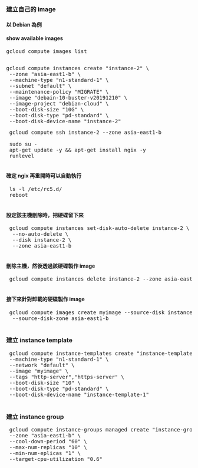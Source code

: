 ### 建立自己的 image
#### 以 Debian 為例
#### show available images
<pre>
gcloud compute images list
</pre>
<pre>

gcloud compute instances create "instance-2" \
 --zone "asia-east1-b" \
 --machine-type "n1-standard-1" \
 --subnet "default" \
 --maintenance-policy "MIGRATE" \
 --image "debain-10-buster-v20191210" \
 --image-project "debian-cloud" \
 --boot-disk-size "10G" \
 --boot-disk-type "pd-standard" \
 --boot-disk-device-name "instance-2"
</pre>
<pre>
 gcloud compute ssh instance-2 --zone asia-east1-b
 
 sudo su -
 apt-get update -y && apt-get install ngix -y
 runlevel
 </pre>
 #### 確定 ngix 再重開時可以自動執行
 <pre>
 ls -l /etc/rc5.d/
 reboot
 </pre>
 #### 設定該主機刪除時，把硬碟留下來
 <pre>
 gcloud compute instances set-disk-auto-delete instance-2 \
  --no-auto-delete \
  --disk instance-2 \
  --zone asia-east1-b
 </pre>
 #### 刪除主機，然後透過該硬碟製作 image
 <pre>
 gcloud compute instances delete instance-2 --zone asia-east1-b -q
 </pre>
 #### 接下來針對卸載的硬碟製作 image
 <pre>
 gcloud compute images create myimage --source-disk instance-2 \
  --source-disk-zone asia-east1-b
 </pre>
 ### 建立 instance template
 <pre>
 gcloud compute instance-templates create "instance-template-1" \
 --machine-type "n1-standard-1" \
 --network "default" \
 --image "myimage" \
 --tags "http-server","https-server" \
 --boot-disk-size "10" \
 --boot-disk-type "pd-standard" \
 --boot-disk-device-name "instance-template-1"
 </pre>
 ### 建立 instance group
 <pre>
 gcloud compute instance-groups managed create "instance-group-1" \
 --zone "asia-east1-b" \
 --cool-down-period "60" \
 --max-num-replicas "10" \
 --min-num-eplicas "1" \
 --target-cpu-utilization "0.6"
 </pre>
